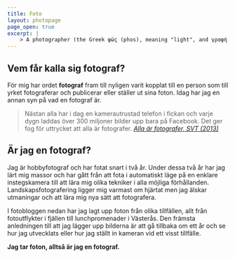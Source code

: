 ```yaml
---
title: Foto
layout: photopage
page_open: true
excerpt: |
    > A photographer (the Greek φῶς (phos), meaning "light", and γραφή (graphê), meaning "drawing, writing", together meaning "drawing with light") is a person who makes photographs. <cite>[Wikipedia](https://en.wikipedia.org/wiki/Photographer)</cite>
---
```


<!--more-->

## Vem får kalla sig fotograf?

För mig har ordet **fotograf** fram till nyligen varit kopplat till en person som till yrket fotograferar och publicerar eller ställer ut sina foton. Idag har jag en annan syn på vad en fotograf är.

> Nästan alla har i dag en kamerautrustad telefon i fickan och varje dygn laddas över 300 miljoner bilder upp bara på Facebook. Det ger fog för uttrycket att alla är fotografer. <cite>[Alla är fotografer, SVT (2013)](https://www.svt.se/alla-ar-fotografer/folj-henrik-schyffert-och-johan-rheborg-i-jakten-pa-den-perfekta-bilden)</cite>

## Är jag en fotograf?

Jag är hobbyfotograf och har fotat snart i två år. Under dessa två år har jag lärt mig massor och har gått från att fota i automatiskt läge på en enklare instegskamera till att lära mig olika tekniker i alla möjliga förhållanden. Landskapsfotografering ligger mig varmast om hjärtat men jag älskar utmaningar och att lära mig nya sätt att fotografera.

I fotobloggen nedan har jag lagt upp foton från olika tillfällen, allt från fotoutflykter i fjällen till lunchpromenader i Västerås. Den främsta anledningen till att jag lägger upp bilderna är att gå tillbaka om ett år och se hur jag utvecklats eller hur jag ställt in kameran vid ett visst tillfälle.

**Jag tar foton, alltså är jag en fotograf.**
